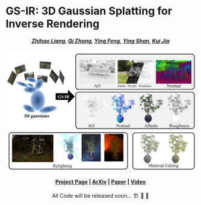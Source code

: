 # GS-IR: 3D Gaussian Splatting for Inverse Rendering

#####  <p align="center"> [Zhihao Liang](https://lzhnb.github.io/), [Qi Zhang](https://qzhang-cv.github.io/), [Ying Feng](https://scholar.google.com.hk/citations?user=PhkrqioAAAAJ&hl=zh-CN), [Ying Shan](https://scholar.google.com/citations?user=4oXBp9UAAAAJ&hl=zh-CN), [Kui Jia](http://kuijia.site/)</p>

<p align="center">
  <img src="assets/teaser.png"/>
</p>

#### <p align="center">[Project Page](https://github.com/lzhnb/GS-IR) | [ArXiv](https://arxiv.org/abs/2311.16473) | [Paper](https://arxiv.org/abs/2311.16473) | [Video]()</p>

<p align="center"> All Code will be released soon... 🏗️ 🚧 🔨</p>
